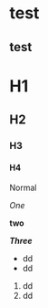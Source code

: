 test
====

test
----

# H1

## H2

### H3

#### H4

Normal

*One*

**two**

***Three***

- dd
- dd
1. dd
2. dd

